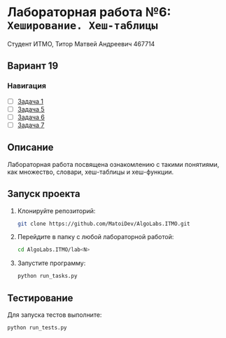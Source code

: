# Лабораторная работа №6: `Хеширование. Хеш-таблицы`

Студент ИТМО, Титор Матвей Андреевич 467714

## Вариант 19

### Навигация

- [ ] [Задача 1](task1/README.md)
- [ ] [Задача 5](task5/README.md)
- [ ] [Задача 6](task6/README.md)
- [ ] [Задача 7](task7/README.md)

## Описание

Лабораторная работа посвящена ознакомлению с такими понятиями, как множество, словари, хеш-таблицы и хеш-функции.

## Запуск проекта

1. Клонируйте репозиторий:
   ```bash
   git clone https://github.com/MatoiDev/AlgoLabs.ITMO.git
   ```

2. Перейдите в папку с любой лабораторной работой:
   ```bash
   cd AlgoLabs.ITMO/lab<N>
   ```

3. Запустите программу:
   ```bash
   python run_tasks.py
   ```

## Тестирование

Для запуска тестов выполните:

   ```bash
   python run_tests.py
   ```
